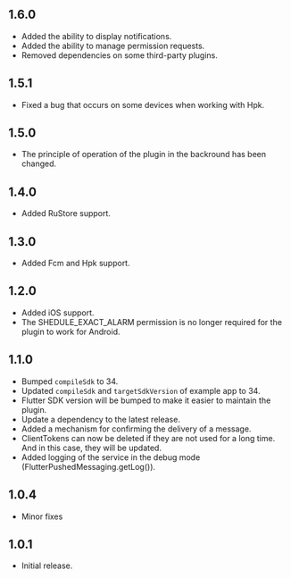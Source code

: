 ## 1.6.0

* Added the ability to display notifications.
* Added the ability to manage permission requests.
* Removed dependencies on some third-party plugins.

## 1.5.1

* Fixed a bug that occurs on some devices when working with Hpk.

## 1.5.0

* The principle of operation of the plugin in the backround has been changed.

## 1.4.0

* Added RuStore support.

## 1.3.0

* Added Fcm and Hpk support.


## 1.2.0

* Added iOS support.
* The SHEDULE_EXACT_ALARM permission is no longer required for the plugin to work for Android.

## 1.1.0

* Bumped `compileSdk` to 34.
* Updated `compileSdk` and `targetSdkVersion` of example app to 34.
* Flutter SDK version will be bumped to make it easier to maintain the plugin.
* Update a dependency to the latest release.
* Added a mechanism for confirming the delivery of a message.
* ClientTokens can now be deleted if they are not used for a long time. And in this case, they will be updated.
* Added logging of the service in the debug mode (FlutterPushedMessaging.getLog()).

## 1.0.4

* Minor fixes

## 1.0.1

* Initial release.
